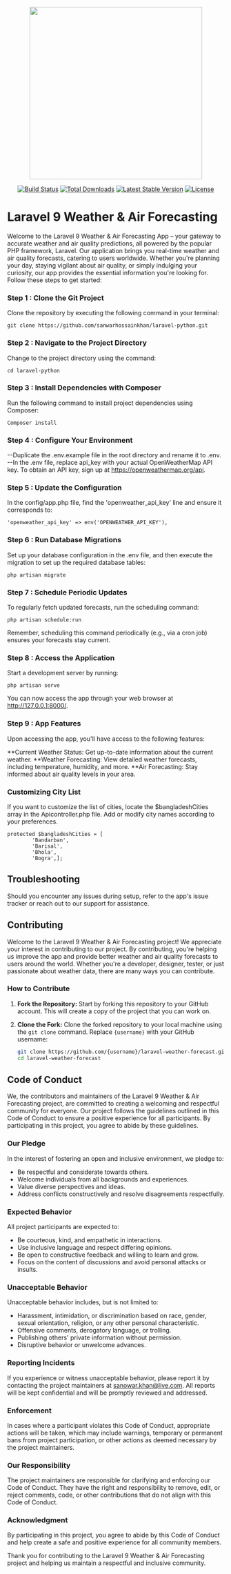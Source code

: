 <p align="center"/><a href="https://laravel.com" target="_blank">
    <img src="https://raw.githubusercontent.com/laravel/art/master/logo-lockup/5%20SVG/2%20CMYK/1%20Full%20Color/laravel-logolockup-cmyk-red.svg" width="400">
</a></p>

<p align="center">
<a href="https://travis-ci.org/laravel/framework"><img src="https://travis-ci.org/laravel/framework.svg" alt="Build Status"></a>
<a href="https://packagist.org/packages/laravel/framework"><img src="https://img.shields.io/packagist/dt/laravel/framework" alt="Total Downloads"></a>
<a href="https://packagist.org/packages/laravel/framework"><img src="https://img.shields.io/packagist/v/laravel/framework" alt="Latest Stable Version"></a>
<a href="https://packagist.org/packages/laravel/framework"><img src="https://img.shields.io/packagist/l/laravel/framework" alt="License"></a>
</p>

# Laravel 9 Weather & Air Forecasting

Welcome to the Laravel 9 Weather & Air Forecasting App – your gateway to accurate weather and air quality predictions, all powered by the popular PHP framework, Laravel. Our application brings you real-time weather and air quality forecasts, catering to users worldwide. Whether you're planning your day, staying vigilant about air quality, or simply indulging your curiosity, our app provides the essential information you're looking for. Follow these steps to get started:

### Step 1 : Clone the Git Project

Clone the repository by executing the following command in your terminal:
```
git clone https://github.com/sanwarhossainkhan/laravel-python.git

```

### Step 2 : Navigate to the Project Directory

Change to the project directory using the command:
```
cd laravel-python

```

### Step 3 : Install Dependencies with Composer

Run the following command to install project dependencies using Composer:
```
Composer install
```

### Step 4 : Configure Your Environment

--Duplicate the .env.example file in the root directory and rename it to .env.
--In the .env file, replace api_key with your actual OpenWeatherMap API key. To obtain an API key, sign up at https://openweathermap.org/api.

### Step 5 : Update the Configuration

In the config/app.php file, find the 'openweather_api_key' line and ensure it corresponds to:
```
'openweather_api_key' => env('OPENWEATHER_API_KEY'),

```

### Step 6 :  Run Database Migrations

Set up your database configuration in the .env file, and then execute the migration to set up the required database tables:
```
php artisan migrate
```

### Step 7 :  Schedule Periodic Updates

To regularly fetch updated forecasts, run the scheduling command:
```
php artisan schedule:run

```
Remember, scheduling this command periodically (e.g., via a cron job) ensures your forecasts stay current.

### Step 8 :  Access the Application

Start a development server by running:
```
php artisan serve

```
You can now access the app through your web browser at http://127.0.0.1:8000/.

### Step 9 :  App Features

Upon accessing the app, you'll have access to the following features:

**Current Weather Status: Get up-to-date information about the current weather.
**Weather Forecasting: View detailed weather forecasts, including temperature, humidity, and more.
**Air Forecasting: Stay informed about air quality levels in your area.

###  Customizing City List

If you want to customize the list of cities, locate the $bangladeshCities array in the Apicontroller.php file. Add or modify city names according to your preferences.

```
protected $bangladeshCities = [
        'Bandarban',
        'Barisal',
        'Bhola',
        'Bogra',];
```

## Troubleshooting

Should you encounter any issues during setup, refer to the app's issue tracker or reach out to our support for assistance.

## Contributing

Welcome to the Laravel 9 Weather & Air Forecasting project! We appreciate your interest in contributing to our project. By contributing, you're helping us improve the app and provide better weather and air quality forecasts to users around the world. Whether you're a developer, designer, tester, or just passionate about weather data, there are many ways you can contribute.

### How to Contribute

1. **Fork the Repository:** Start by forking this repository to your GitHub account. This will create a copy of the project that you can work on.

2. **Clone the Fork:** Clone the forked repository to your local machine using the `git clone` command. Replace `{username}` with your GitHub username:

   ```bash
   git clone https://github.com/{username}/laravel-weather-forecast.git
   cd laravel-weather-forecast


## Code of Conduct

We, the contributors and maintainers of the Laravel 9 Weather & Air Forecasting project, are committed to creating a welcoming and respectful community for everyone. Our project follows the guidelines outlined in this Code of Conduct to ensure a positive experience for all participants. By participating in this project, you agree to abide by these guidelines.

### Our Pledge

In the interest of fostering an open and inclusive environment, we pledge to:

- Be respectful and considerate towards others.
- Welcome individuals from all backgrounds and experiences.
- Value diverse perspectives and ideas.
- Address conflicts constructively and resolve disagreements respectfully.

### Expected Behavior

All project participants are expected to:

- Be courteous, kind, and empathetic in interactions.
- Use inclusive language and respect differing opinions.
- Be open to constructive feedback and willing to learn and grow.
- Focus on the content of discussions and avoid personal attacks or insults.

### Unacceptable Behavior

Unacceptable behavior includes, but is not limited to:

- Harassment, intimidation, or discrimination based on race, gender, sexual orientation, religion, or any other personal characteristic.
- Offensive comments, derogatory language, or trolling.
- Publishing others' private information without permission.
- Disruptive behavior or unwelcome advances.

### Reporting Incidents

If you experience or witness unacceptable behavior, please report it by contacting the project maintainers at [sanowar.khan@live.com](mailto:sanowar.khan@live.com). All reports will be kept confidential and will be promptly reviewed and addressed.

### Enforcement

In cases where a participant violates this Code of Conduct, appropriate actions will be taken, which may include warnings, temporary or permanent bans from project participation, or other actions as deemed necessary by the project maintainers.

### Our Responsibility

The project maintainers are responsible for clarifying and enforcing our Code of Conduct. They have the right and responsibility to remove, edit, or reject comments, code, or other contributions that do not align with this Code of Conduct.

### Acknowledgment

By participating in this project, you agree to abide by this Code of Conduct and help create a safe and positive experience for all community members.

Thank you for contributing to the Laravel 9 Weather & Air Forecasting project and helping us maintain a respectful and inclusive community.

